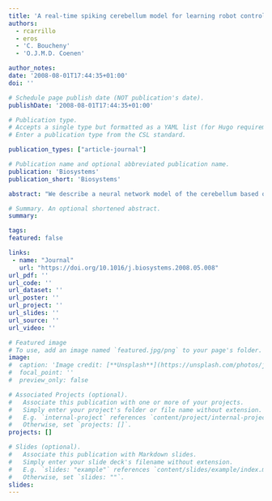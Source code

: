 ```yaml
---
title: 'A real-time spiking cerebellum model for learning robot control'
authors:
  - rcarrillo
  - eros
  - 'C. Boucheny'
  - 'O.J.M.D. Coenen'

author_notes:
date: '2008-08-01T17:44:35+01:00'
doi: ''

# Schedule page publish date (NOT publication's date).
publishDate: '2008-08-01T17:44:35+01:00'

# Publication type.
# Accepts a single type but formatted as a YAML list (for Hugo requirements).
# Enter a publication type from the CSL standard.

publication_types: ["article-journal"]

# Publication name and optional abbreviated publication name.
publication: 'Biosystems'
publication_short: 'Biosystems'

abstract: "We describe a neural network model of the cerebellum based on integrate-and-fire spiking neurons with conductance-based synapses. The neuron characteristics are derived from our earlier detailed models of the different cerebellar neurons. We tested the cerebellum model in a real-time control application with a robotic platform. Delays were introduced in the different sensorimotor pathways according to the biological system. The main plasticity in the cerebellar model is a spike-timing dependent plasticity (STDP) at the parallel fiber to Purkinje cell connections. This STDP is driven by the inferior olive (IO) activity, which encodes an error signal using a novel probabilistic low frequency model. We demonstrate the cerebellar model in a robot control system using a target-reaching task. We test whether the system learns to reach different target positions in a non-destructive way, therefore abstracting a general dynamics model. To test the system's ability to self-adapt to different dynamical situations, we present results obtained after changing the dynamics of the robotic platform significantly (its friction and load). The experimental results show that the cerebellar-based system is able to adapt dynamically to different contexts."

# Summary. An optional shortened abstract.
summary:

tags:
featured: false

links:
 - name: "Journal"
   url: "https://doi.org/10.1016/j.biosystems.2008.05.008"
url_pdf: ''
url_code: ''
url_dataset: ''
url_poster: ''
url_project: ''
url_slides: ''
url_source: ''
url_video: ''

# Featured image
# To use, add an image named `featured.jpg/png` to your page's folder.
image:
#  caption: 'Image credit: [**Unsplash**](https://unsplash.com/photos/jdD8gXaTZsc)'
#  focal_point: ''
#  preview_only: false

# Associated Projects (optional).
#   Associate this publication with one or more of your projects.
#   Simply enter your project's folder or file name without extension.
#   E.g. `internal-project` references `content/project/internal-project/index.md`.
#   Otherwise, set `projects: []`.
projects: []

# Slides (optional).
#   Associate this publication with Markdown slides.
#   Simply enter your slide deck's filename without extension.
#   E.g. `slides: "example"` references `content/slides/example/index.md`.
#   Otherwise, set `slides: ""`.
slides:
---
```

